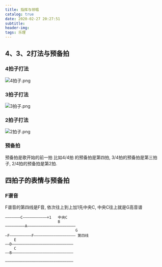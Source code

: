 ```yaml
---
title: 指挥与领唱
catalog: true
date: 2020-02-27 20:27:51
subtitle:
header-img:
tags: 乐理
---
```

## 4、3、2打法与预备拍

 ### 4拍子打法
![4拍子.png](https://i.loli.net/2020/02/27/rwgCYcfFPENJ7kO.png)

### 3拍子打法
![3拍子.png](https://i.loli.net/2020/02/27/qzcx68hAu4MENep.png)

### 2拍子打法
![2拍子.png](https://i.loli.net/2020/02/27/Ui8rTmO4126ZQtq.png)

### 预备拍
预备拍是歌开始的前一拍 
比如4/4拍 的预备拍是第四拍, 3/4拍的预备拍是第三拍子, 2/4拍的预备拍是第2拍.

## 四拍子的表情与预备拍

### F谱音

F谱音的第四线是F音, 依次往上到上加1先中央C, 中央C往上就是G高音谱

```
———————C———————————+1	中央C						
                        B
—————————A——————————————————————
                                G
—F——————————F——————————————————— 第四线
    E
——D————————————————————————————
    C
——B————————————————————————————
						 
———————————————————————————————
								
									
```